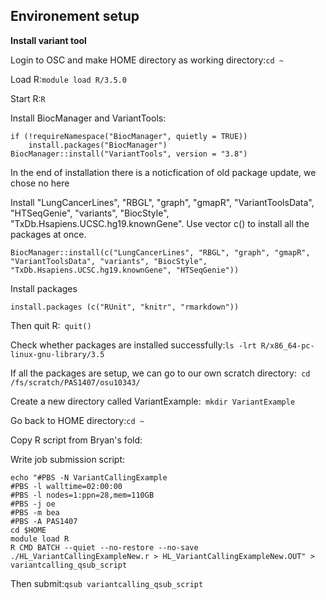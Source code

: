 ## Environement setup

**Install variant tool**

Login to OSC and make HOME directory as working directory:```cd ~```

Load R:```module load R/3.5.0```

Start R:```R```

Install BiocManager and VariantTools:

```
if (!requireNamespace("BiocManager", quietly = TRUE))
    install.packages("BiocManager")
BiocManager::install("VariantTools", version = "3.8")
```

In the end of installation there is a noticfication of old package update, we chose no here

Install "LungCancerLines", "RBGL", "graph", "gmapR", "VariantToolsData", "HTSeqGenie", "variants", "BiocStyle", "TxDb.Hsapiens.UCSC.hg19.knownGene". Use vector c() to install all the packages at once.

```
BiocManager::install(c("LungCancerLines", "RBGL", "graph", "gmapR", "VariantToolsData", "variants", "BiocStyle", "TxDb.Hsapiens.UCSC.hg19.knownGene", "HTSeqGenie"))
```

Install packages

```
install.packages (c("RUnit", "knitr", "rmarkdown"))
```
Then quit R:``` quit()```

Check whether packages are installed successfully:```ls -lrt R/x86_64-pc-linux-gnu-library/3.5```

If all the packages are setup, we can go to our own scratch directory:``` cd /fs/scratch/PAS1407/osu10343/```

Create a new directory called VariantExample:``` mkdir VariantExample```

Go back to HOME directory:```cd ~```

Copy R script from Bryan's fold:``` ```

Write job submission script: 

```
echo "#PBS -N VariantCallingExample 
#PBS -l walltime=02:00:00 
#PBS -l nodes=1:ppn=28,mem=110GB 
#PBS -j oe 
#PBS -m bea 
#PBS -A PAS1407 
cd $HOME 
module load R 
R CMD BATCH --quiet --no-restore --no-save ./HL_VariantCallingExampleNew.r > HL_VariantCallingExampleNew.OUT" > variantcalling_qsub_script 
```
Then submit:```qsub variantcalling_qsub_script```





